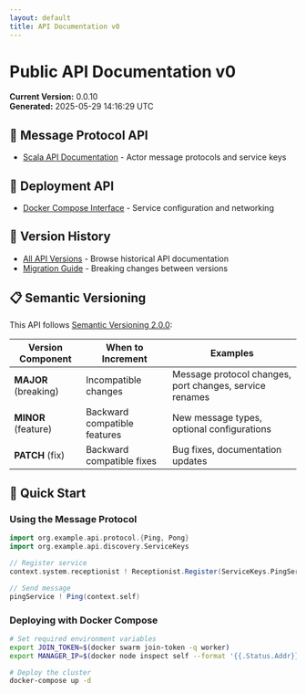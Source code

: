 ```yaml
---
layout: default
title: API Documentation v0
---
```


# Public API Documentation v0

**Current Version:** 0.0.10  
**Generated:** 2025-05-29 14:16:29 UTC

## 📨 Message Protocol API

- [Scala API Documentation](./scala/) - Actor message protocols and service keys

## 🐳 Deployment API

- [Docker Compose Interface](./docker/) - Service configuration and networking

## 🔄 Version History

- [All API Versions](../index.html) - Browse historical API documentation
- [Migration Guide](https://github.com/brunoesposito2/DockerSwarmAkka/releases) - Breaking changes between versions

## 📋 Semantic Versioning

This API follows [Semantic Versioning 2.0.0](https://semver.org/):

| Version Component | When to Increment | Examples |
|------------------|-------------------|----------|
| **MAJOR** (breaking) | Incompatible changes | Message protocol changes, port changes, service renames |
| **MINOR** (feature) | Backward compatible features | New message types, optional configurations |
| **PATCH** (fix) | Backward compatible fixes | Bug fixes, documentation updates |

## 🚀 Quick Start

### Using the Message Protocol

```scala
import org.example.api.protocol.{Ping, Pong}
import org.example.api.discovery.ServiceKeys

// Register service
context.system.receptionist ! Receptionist.Register(ServiceKeys.PingServiceKey, context.self)

// Send message
pingService ! Ping(context.self)
```

### Deploying with Docker Compose

```bash
# Set required environment variables
export JOIN_TOKEN=$(docker swarm join-token -q worker)
export MANAGER_IP=$(docker node inspect self --format '{{.Status.Addr}}')

# Deploy the cluster
docker-compose up -d
```
